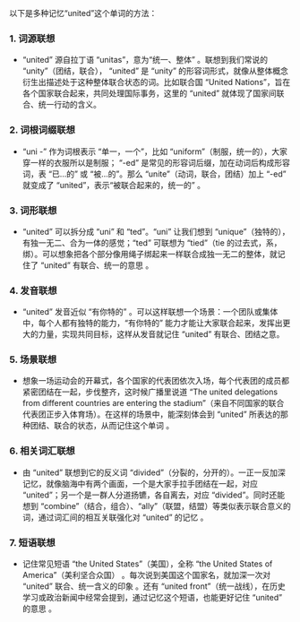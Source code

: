 以下是多种记忆“united”这个单词的方法：

### 1. 词源联想
 - “united” 源自拉丁语 “unitas”，意为“统一、整体” 。联想到我们常说的 “unity”（团结，联合）， “united” 是 “unity” 的形容词形式，就像从整体概念衍生出描述处于这种整体联合状态的词。比如联合国 “United Nations”，旨在各个国家联合起来，共同处理国际事务，这里的 “united” 就体现了国家间联合、统一行动的含义。

### 2. 词根词缀联想
 - “uni -” 作为词根表示 “单一，一个”，比如 “uniform”（制服，统一的），大家穿一样的衣服所以是制服； “-ed” 是常见的形容词后缀，加在动词后构成形容词，表 “已…的” 或 “被…的”。那么 “unite”（动词，联合，团结）加上 “-ed” 就变成了 “united”，表示“被联合起来的，统一的” 。

### 3. 词形联想
 - “united” 可以拆分成 “uni” 和 “ted”。“uni” 让我们想到 “unique”（独特的），有独一无二、合为一体的感觉；“ted” 可联想为 “tied”（tie 的过去式，系，绑）。可以想象把各个部分像用绳子绑起来一样联合成独一无二的整体，就记住了 “united” 有联合、统一的意思 。

### 4. 发音联想
 - “united” 发音近似 “有你特的” 。可以这样联想一个场景：一个团队或集体中，每个人都有独特的能力，“有你特的” 能力才能让大家联合起来，发挥出更大的力量，实现共同目标，这样从发音就记住 “united” 有联合、团结之意。

### 5. 场景联想
 - 想象一场运动会的开幕式，各个国家的代表团依次入场，每个代表团的成员都紧密团结在一起，步伐整齐，这时候广播里说道 “The united delegations from different countries are entering the stadium”（来自不同国家的联合代表团正步入体育场）。在这样的场景中，能深刻体会到 “united” 所表达的那种团结、联合的状态，从而记住这个单词 。

### 6. 相关词汇联想
 - 由 “united” 联想到它的反义词 “divided”（分裂的，分开的）。一正一反加深记忆，就像脑海中有两个画面，一个是大家手拉手团结在一起，对应 “united”；另一个是一群人分道扬镳，各自离去，对应 “divided”。同时还能想到 “combine”（结合，组合）、“ally”（联盟，结盟）等类似表示联合意义的词，通过词汇间的相互关联强化对 “united” 的记忆 。

### 7. 短语联想
 - 记住常见短语 “the United States”（美国），全称 “the United States of America”（美利坚合众国） 。每次说到美国这个国家名，就加深一次对 “united” 联合、统一含义的印象 。还有 “united front”（统一战线），在历史学习或政治新闻中经常会提到，通过记忆这个短语，也能更好记住 “united” 的意思 。 